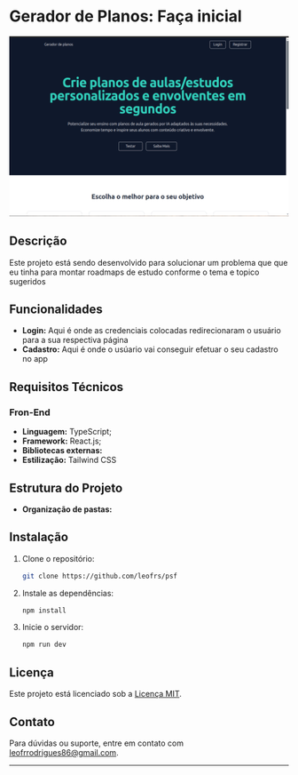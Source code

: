 # Gerador de Planos: Faça inicial

![Tela principal](/src/assets/planos.png)

## Descrição

Este projeto está sendo desenvolvido para solucionar um problema que que eu tinha para montar roadmaps de estudo conforme o tema e topico sugeridos

## Funcionalidades

- **Login:** Aqui é onde as credenciais colocadas redirecionaram o usuário para a sua respectiva página
- **Cadastro:** Aqui é onde o usúario vai conseguir efetuar o seu cadastro no app

## Requisitos Técnicos

### Fron-End

- **Linguagem:** TypeScript;
- **Framework:** React.js;
- **Bibliotecas externas:**
- **Estilização:** Tailwind CSS

## Estrutura do Projeto

- **Organização de pastas:**

## Instalação

1. Clone o repositório:

   ```bash
   git clone https://github.com/leofrs/psf
   ```

2. Instale as dependências:

   ```bash
   npm install
   ```

3. Inicie o servidor:

   ```bash
   npm run dev
   ```

## Licença

Este projeto está licenciado sob a [Licença MIT](LICENSE).

## Contato

Para dúvidas ou suporte, entre em contato com [leofrrodrigues86@gmail.com](mailto:leofrrodrigues86@gmail.com).

---
